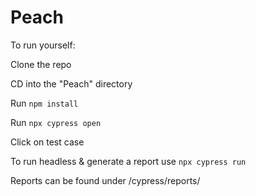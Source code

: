 # Peach

To run yourself:

Clone the repo

CD into the "Peach" directory

Run `npm install`

Run `npx cypress open`

Click on test case

To run headless & generate a report use `npx cypress run`

Reports can be found under /cypress/reports/

